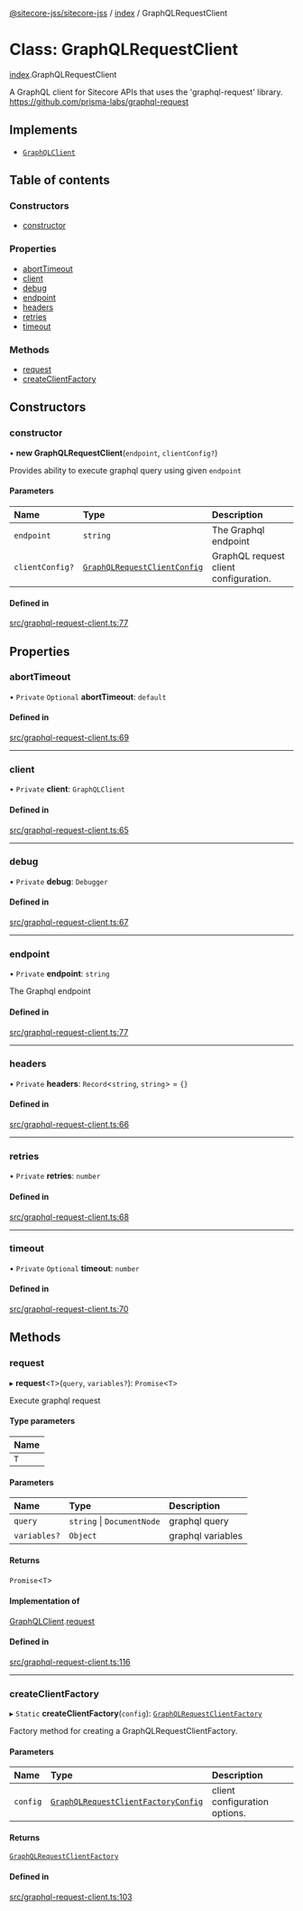 [@sitecore-jss/sitecore-jss](../README.md) / [index](../modules/index.md) / GraphQLRequestClient

# Class: GraphQLRequestClient

[index](../modules/index.md).GraphQLRequestClient

A GraphQL client for Sitecore APIs that uses the 'graphql-request' library.
https://github.com/prisma-labs/graphql-request

## Implements

- [`GraphQLClient`](../interfaces/index.GraphQLClient.md)

## Table of contents

### Constructors

- [constructor](index.GraphQLRequestClient.md#constructor)

### Properties

- [abortTimeout](index.GraphQLRequestClient.md#aborttimeout)
- [client](index.GraphQLRequestClient.md#client)
- [debug](index.GraphQLRequestClient.md#debug)
- [endpoint](index.GraphQLRequestClient.md#endpoint)
- [headers](index.GraphQLRequestClient.md#headers)
- [retries](index.GraphQLRequestClient.md#retries)
- [timeout](index.GraphQLRequestClient.md#timeout)

### Methods

- [request](index.GraphQLRequestClient.md#request)
- [createClientFactory](index.GraphQLRequestClient.md#createclientfactory)

## Constructors

### constructor

• **new GraphQLRequestClient**(`endpoint`, `clientConfig?`)

Provides ability to execute graphql query using given `endpoint`

#### Parameters

| Name | Type | Description |
| :------ | :------ | :------ |
| `endpoint` | `string` | The Graphql endpoint |
| `clientConfig?` | [`GraphQLRequestClientConfig`](../modules/index.md#graphqlrequestclientconfig) | GraphQL request client configuration. |

#### Defined in

[src/graphql-request-client.ts:77](https://github.com/Sitecore/jss/blob/c2a083733/packages/sitecore-jss/src/graphql-request-client.ts#L77)

## Properties

### abortTimeout

• `Private` `Optional` **abortTimeout**: `default`

#### Defined in

[src/graphql-request-client.ts:69](https://github.com/Sitecore/jss/blob/c2a083733/packages/sitecore-jss/src/graphql-request-client.ts#L69)

___

### client

• `Private` **client**: `GraphQLClient`

#### Defined in

[src/graphql-request-client.ts:65](https://github.com/Sitecore/jss/blob/c2a083733/packages/sitecore-jss/src/graphql-request-client.ts#L65)

___

### debug

• `Private` **debug**: `Debugger`

#### Defined in

[src/graphql-request-client.ts:67](https://github.com/Sitecore/jss/blob/c2a083733/packages/sitecore-jss/src/graphql-request-client.ts#L67)

___

### endpoint

• `Private` **endpoint**: `string`

The Graphql endpoint

#### Defined in

[src/graphql-request-client.ts:77](https://github.com/Sitecore/jss/blob/c2a083733/packages/sitecore-jss/src/graphql-request-client.ts#L77)

___

### headers

• `Private` **headers**: `Record`<`string`, `string`\> = `{}`

#### Defined in

[src/graphql-request-client.ts:66](https://github.com/Sitecore/jss/blob/c2a083733/packages/sitecore-jss/src/graphql-request-client.ts#L66)

___

### retries

• `Private` **retries**: `number`

#### Defined in

[src/graphql-request-client.ts:68](https://github.com/Sitecore/jss/blob/c2a083733/packages/sitecore-jss/src/graphql-request-client.ts#L68)

___

### timeout

• `Private` `Optional` **timeout**: `number`

#### Defined in

[src/graphql-request-client.ts:70](https://github.com/Sitecore/jss/blob/c2a083733/packages/sitecore-jss/src/graphql-request-client.ts#L70)

## Methods

### request

▸ **request**<`T`\>(`query`, `variables?`): `Promise`<`T`\>

Execute graphql request

#### Type parameters

| Name |
| :------ |
| `T` |

#### Parameters

| Name | Type | Description |
| :------ | :------ | :------ |
| `query` | `string` \| `DocumentNode` | graphql query |
| `variables?` | `Object` | graphql variables |

#### Returns

`Promise`<`T`\>

#### Implementation of

[GraphQLClient](../interfaces/index.GraphQLClient.md).[request](../interfaces/index.GraphQLClient.md#request)

#### Defined in

[src/graphql-request-client.ts:116](https://github.com/Sitecore/jss/blob/c2a083733/packages/sitecore-jss/src/graphql-request-client.ts#L116)

___

### createClientFactory

▸ `Static` **createClientFactory**(`config`): [`GraphQLRequestClientFactory`](../modules/index.md#graphqlrequestclientfactory)

Factory method for creating a GraphQLRequestClientFactory.

#### Parameters

| Name | Type | Description |
| :------ | :------ | :------ |
| `config` | [`GraphQLRequestClientFactoryConfig`](../modules/index.md#graphqlrequestclientfactoryconfig) | client configuration options. |

#### Returns

[`GraphQLRequestClientFactory`](../modules/index.md#graphqlrequestclientfactory)

#### Defined in

[src/graphql-request-client.ts:103](https://github.com/Sitecore/jss/blob/c2a083733/packages/sitecore-jss/src/graphql-request-client.ts#L103)
